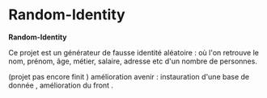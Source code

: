 # Random-Identity

__Random-Identity__

Ce projet est un générateur de fausse identité aléatoire : où l'on retrouve le nom, prénom, âge, métier, salaire, adresse etc d'un nombre de personnes.

(projet pas encore finit ) 
amélioration avenir : instauration d'une base de donnée , amélioration du front .
